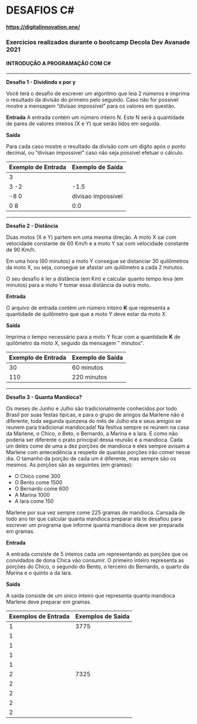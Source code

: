 # DESAFIOS C#

#### https://digitalinnovation.one/

### Exercícios realizados durante o bootcamp Decola Dev Avanade 2021

#### INTRODUÇÃO A PROGRAMAÇÃO COM C#

_________________

**Desafio 1 - Dividindo x por y**

Você terá o desafio de escrever um algoritmo que leia 2 números e imprima o resultado da divisão do primeiro pelo segundo. Caso não for possível mostre a mensagem “divisao impossivel” para os valores em questão.

**Entrada**
A entrada contém um número inteiro N. Este N será a quantidade de pares de valores inteiros (X e Y) que serão lidos em seguida.

**Saída**

Para cada caso mostre o resultado da divisão com um dígito após o ponto decimal, ou “divisao impossivel” caso não seja possível efetuar o cálculo. 

| Exemplo de Entrada | Exemplo de Saída   |
| ------------------ | ------------------ |
| 3                  |                    |
| 3 -2               | -1.5               |
| -8 0               | divisao impossivel |
| 0 8                | 0.0                |

________________________________________________________________________________

**Desafio 2 - Distância**

Duas motos (X e Y) partem em uma mesma direção. A moto X sai com velocidade constante de 60 Km/h e a moto Y sai com velocidade constante de 90 Km/h.

Em uma hora (60 minutos) a moto Y consegue se distanciar 30 quilômetros da moto X, ou seja, consegue se afastar um quilômetro a cada 2 minutos.

O seu desafio é ler a distância (em Km) e calcular quanto tempo leva (em minutos) para a moto Y tomar essa distância da outra moto.

**Entrada**

O arquivo de entrada contém um número inteiro **K** que representa a quantidade de quilômetro que que a moto Y deve estar da moto X.

**Saída**

Imprima o tempo necessário para a moto Y ficar com a quantidade **K** de quilômetro da moto X, seguido da mensagem " minutos". 

| Exemplo de Entrada | Exemplo de Saída |
| ------------------ | ---------------- |
| 30                 | 60 minutos       |
| 110                | 220 minutos      |

______________

**Desafio 3 - Quanta Mandioca?**

Os meses de Junho e Julho são tradicionalmente conhecidos por todo Brasil por suas festas típicas, e para o grupo de amigos da Marlene não é diferente, toda segunda quinzena do mês de Julho ela e seus amigos se reunem para tradicional mandiocada! Na festiva sempre se reúnem na casa da Marlene, o Chico, o Beto, o Bernardo, a Marina e a Iara. E como não poderia ser diferente o prato principal dessa reunião é a mandioca. Cada um deles come de uma a dez porções de mandioca e eles sempre avisam a Marlene com antecedência a respeito de quantas porções irão comer nesse dia. O tamanho da porção de cada um é diferente, mas sempre são os mesmos. As porções são as seguintes (em gramas):

- O Chico come 300
- O Bento come 1500
- O Bernardo come 600
- A Marina 1000
- A Iara come 150

Marlene por sua vez sempre come 225 gramas de mandioca. Cansada de todo ano ter que calcular quanta mandioca preparar ela te desafiou para escrever um programa que informe quanta mandioca deve ser preparada em gramas.

**Entrada**

A entrada consiste de 5 inteiros cada um representando as porções que os convidados de dona Chica vão consumir. O primeiro inteiro representa as porções do Chico, o segundo do Bento, o terceiro do Bernardo, o quarto da Marina e o quinto a da Iara.

**Saída**

A saída consiste de um único inteiro que representa quanta mandioca Marlene deve preparar em gramas.

| Exemplos de Entrada | Exemplos de Saída |
| ------------------- | ----------------- |
| 1                   | 3775              |
| 1                   |                   |
| 1                   |                   |
| 1                   |                   |
| 1                   |                   |
| 2                   | 7325              |
| 2                   |                   |
| 2                   |                   |
| 2                   |                   |
| 2                   |                   |

